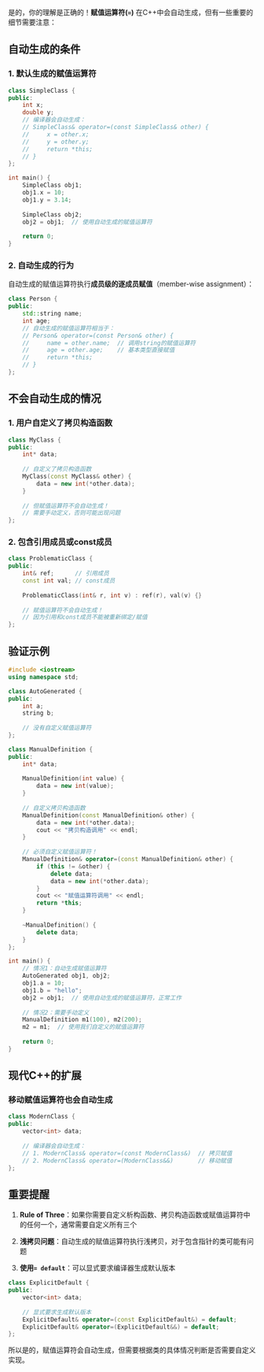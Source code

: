 是的，你的理解是正确的！**赋值运算符(`=`)** 在C++中会自动生成，但有一些重要的细节需要注意：

## 自动生成的条件

### 1. 默认生成的赋值运算符
```cpp
class SimpleClass {
public:
    int x;
    double y;
    // 编译器会自动生成：
    // SimpleClass& operator=(const SimpleClass& other) {
    //     x = other.x;
    //     y = other.y;
    //     return *this;
    // }
};

int main() {
    SimpleClass obj1;
    obj1.x = 10;
    obj1.y = 3.14;
    
    SimpleClass obj2;
    obj2 = obj1;  // 使用自动生成的赋值运算符
    
    return 0;
}
```

### 2. 自动生成的行为
自动生成的赋值运算符执行**成员级的逐成员赋值**（member-wise assignment）：

```cpp
class Person {
public:
    std::string name;
    int age;
    // 自动生成的赋值运算符相当于：
    // Person& operator=(const Person& other) {
    //     name = other.name;  // 调用string的赋值运算符
    //     age = other.age;    // 基本类型直接赋值
    //     return *this;
    // }
};
```

## 不会自动生成的情况

### 1. 用户自定义了拷贝构造函数
```cpp
class MyClass {
public:
    int* data;
    
    // 自定义了拷贝构造函数
    MyClass(const MyClass& other) {
        data = new int(*other.data);
    }
    
    // 但赋值运算符不会自动生成！
    // 需要手动定义，否则可能出现问题
};
```

### 2. 包含引用成员或const成员
```cpp
class ProblematicClass {
public:
    int& ref;      // 引用成员
    const int val; // const成员
    
    ProblematicClass(int& r, int v) : ref(r), val(v) {}
    
    // 赋值运算符不会自动生成！
    // 因为引用和const成员不能被重新绑定/赋值
};
```

## 验证示例

```cpp
#include <iostream>
using namespace std;

class AutoGenerated {
public:
    int a;
    string b;
    
    // 没有自定义赋值运算符
};

class ManualDefinition {
public:
    int* data;
    
    ManualDefinition(int value) {
        data = new int(value);
    }
    
    // 自定义拷贝构造函数
    ManualDefinition(const ManualDefinition& other) {
        data = new int(*other.data);
        cout << "拷贝构造调用" << endl;
    }
    
    // 必须自定义赋值运算符！
    ManualDefinition& operator=(const ManualDefinition& other) {
        if (this != &other) {
            delete data;
            data = new int(*other.data);
        }
        cout << "赋值运算符调用" << endl;
        return *this;
    }
    
    ~ManualDefinition() {
        delete data;
    }
};

int main() {
    // 情况1：自动生成赋值运算符
    AutoGenerated obj1, obj2;
    obj1.a = 10;
    obj1.b = "hello";
    obj2 = obj1;  // 使用自动生成的赋值运算符，正常工作
    
    // 情况2：需要手动定义
    ManualDefinition m1(100), m2(200);
    m2 = m1;  // 使用我们自定义的赋值运算符
    
    return 0;
}
```

## 现代C++的扩展

### 移动赋值运算符也会自动生成
```cpp
class ModernClass {
public:
    vector<int> data;
    
    // 编译器会自动生成：
    // 1. ModernClass& operator=(const ModernClass&)  // 拷贝赋值
    // 2. ModernClass& operator=(ModernClass&&)       // 移动赋值
};
```

## 重要提醒

1. **Rule of Three**：如果你需要自定义析构函数、拷贝构造函数或赋值运算符中的任何一个，通常需要自定义所有三个

2. **浅拷贝问题**：自动生成的赋值运算符执行浅拷贝，对于包含指针的类可能有问题

3. **使用`= default`**：可以显式要求编译器生成默认版本
```cpp
class ExplicitDefault {
public:
    vector<int> data;
    
    // 显式要求生成默认版本
    ExplicitDefault& operator=(const ExplicitDefault&) = default;
    ExplicitDefault& operator=(ExplicitDefault&&) = default;
};
```

所以是的，赋值运算符会自动生成，但需要根据类的具体情况判断是否需要自定义实现。